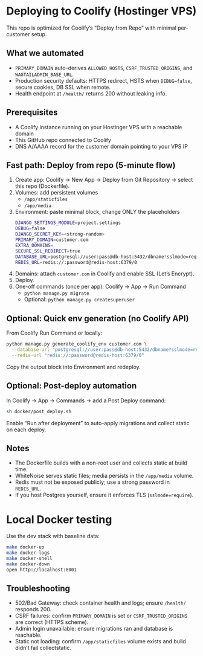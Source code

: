 Deploying to Coolify (Hostinger VPS)
====================================

This repo is optimized for Coolify’s “Deploy from Repo” with minimal per-customer setup.

What we automated
-----------------
- `PRIMARY_DOMAIN` auto-derives `ALLOWED_HOSTS`, `CSRF_TRUSTED_ORIGINS`, and `WAGTAILADMIN_BASE_URL`.
- Production security defaults: HTTPS redirect, HSTS when `DEBUG=false`, secure cookies, DB SSL when remote.
- Health endpoint at `/health/` returns 200 without leaking info.

Prerequisites
-------------
- A Coolify instance running on your Hostinger VPS with a reachable domain
- This GitHub repo connected to Coolify
- DNS A/AAAA record for the customer domain pointing to your VPS IP

Fast path: Deploy from repo (5-minute flow)
------------------------------------------
1) Create app: Coolify → New App → Deploy from Git Repository → select this repo (Dockerfile).
2) Volumes: add persistent volumes
   - `/app/staticfiles`
   - `/app/media`
3) Environment: paste minimal block, change ONLY the placeholders
   ```bash
   DJANGO_SETTINGS_MODULE=project.settings
   DEBUG=false
   DJANGO_SECRET_KEY=<strong-random>
   PRIMARY_DOMAIN=customer.com
   EXTRA_DOMAINS=
   SECURE_SSL_REDIRECT=true
   DATABASE_URL=postgresql://user:pass@db-host:5432/dbname?sslmode=require
   REDIS_URL=redis://:password@redis-host:6379/0
   ```
4) Domains: attach `customer.com` in Coolify and enable SSL (Let’s Encrypt).
5) Deploy.
6) One-off commands (once per app): Coolify → App → Run Command
   - `python manage.py migrate`
   - Optional: `python manage.py createsuperuser`

Optional: Quick env generation (no Coolify API)
-----------------------------------------------
From Coolify Run Command or locally:
```bash
python manage.py generate_coolify_env customer.com \
  --database-url "postgresql://user:pass@db-host:5432/dbname?sslmode=require" \
  --redis-url "redis://:password@redis-host:6379/0"
```
Copy the output block into Environment and redeploy.

Optional: Post-deploy automation
--------------------------------
In Coolify → App → Commands → add a Post Deploy command:
```bash
sh docker/post_deploy.sh
```
Enable “Run after deployment” to auto-apply migrations and collect static on each deploy.

Notes
-----
- The Dockerfile builds with a non-root user and collects static at build time.
- WhiteNoise serves static files; media persists in the `/app/media` volume.
- Redis must not be exposed publicly; use a strong password in `REDIS_URL`.
- If you host Postgres yourself, ensure it enforces TLS (`sslmode=require`).

Local Docker testing
====================

Use the dev stack with baseline data:
```bash
make docker-up
make docker-logs
make docker-shell
make docker-down
open http://localhost:8001
```

Troubleshooting
---------------
- 502/Bad Gateway: check container health and logs; ensure `/health/` responds 200.
- CSRF failures: confirm `PRIMARY_DOMAIN` is set or `CSRF_TRUSTED_ORIGINS` are correct (HTTPS scheme).
- Admin login unavailable: ensure migrations ran and database is reachable.
- Static not loading: confirm `/app/staticfiles` volume exists and build didn’t fail collectstatic.
